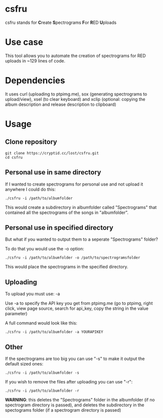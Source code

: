 # csfru

csfru stands for **C**reate **S**pectrograms **F**or **R**ED **U**ploads

# Use case

This tool allows you to automate the creation of spectrograms for RED uploads in ~129 lines of code.

# Dependencies

It uses curl (uploading to ptpimg.me), sox (generating spectrograms to upload/view), xsel (to clear keyboard) and xclip (optional: copying the album description and release description to clipboard)

# Usage

## Clone repository
```
git clone https://cryptid.cc/lost/csfru.git
cd csfru
```

## Personal use in same directory

If I wanted to create spectrograms for personal use and not upload it anywhere I could do this:
```
./csfru -i /path/to/albumfolder
```
This would create a subdirectory in albumfolder called "Spectrograms" that contained all the spectrograms of the songs in "albumfolder".

## Personal use in specified directory

But what if you wanted to output them to a seperate "Spectrograms" folder?

To do that you would use the -o option:
```
./csfru -i /path/to/albumfolder -o /path/to/spectrogramsfolder
```
This would place the spectrograms in the specified directory.

## Uploading 

To upload you must use: -a

Use -a to specify the API key you get from ptpimg.me (go to ptpimg, right click, view page source, search for api_key, copy the string in the value parameter)

A full command would look like this:
```
./csfru -i /path/to/albumfolder -a YOURAPIKEY
```

## Other

If the spectrograms are too big you can use "-s" to make it output the default sized ones:
```
./csfru -i /path/to/albumfolder -s
```
If you wish to remove the files after uploading you can use "-r":
```
./csfru -i /path/to/albumfolder -r
```
**WARNING**: this deletes the "Spectrograms" folder in the albumfolder (if no spectrogram directory is passed), and deletes the subdirectory in the spectograms folder (if a spectrogram directory is passed)
